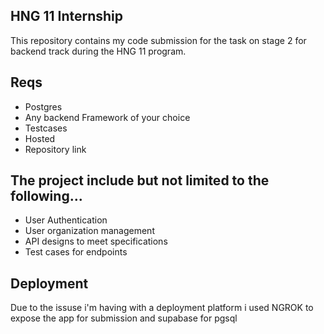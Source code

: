 ## HNG 11 Internship

This repository contains my code submission for the task on stage 2 for backend track during the HNG 11 program.

## Reqs
- Postgres
- Any backend Framework of your choice
- Testcases
- Hosted 
- Repository link

## The project include but not limited to the following...
- User Authentication
- User organization management
- API designs to meet specifications
- Test cases for endpoints


## Deployment

Due to the issuse i'm having with a deployment platform i used NGROK to expose the app for submission and supabase for pgsql
